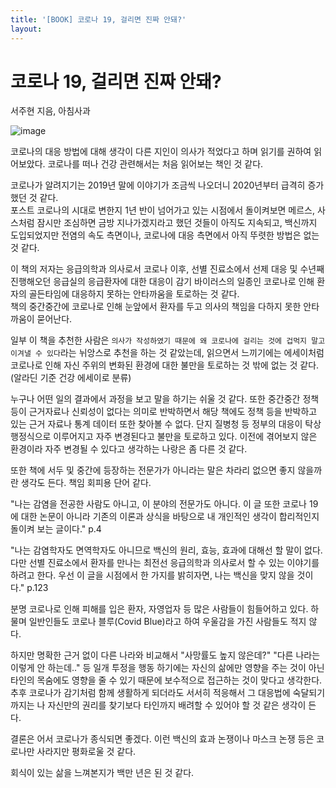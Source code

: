 ```yaml
---
title: '[BOOK] 코로나 19, 걸리면 진짜 안돼?'
layout: 
---
```


# 코로나 19, 걸리면 진짜 안돼?

서주현 지음, 아침사과

![image](https://user-images.githubusercontent.com/1871682/130098444-3607d090-3444-426f-9124-0d623f47948f.png)

코로나의 대응 방법에 대해 생각이 다른 지인이 의사가 적었다고 하며 읽기를 권하여 읽어보았다. 코로나를 떠나 건강 관련해서는 처음 읽어보는 책인 것 같다.

코로나가 알려지기는 2019년 말에 이야기가 조금씩 나오더니 2020년부터 급격히 증가했던 것 같다.  
포스트 코로나의 시대로 변한지 1년 반이 넘어가고 있는 시점에서 돌이켜보면 메르스, 사스처럼 잠시만 조심하면 금방 지나가겠지라고 했던 것들이 아직도 지속되고, 백신까지 도입되었지만 전염의 속도 측면이나, 코로나에 대응 측면에서 아직 뚜렷한 방법은 없는 것 같다.

이 책의 저자는 응급의학과 의사로서 코로나 이후, 선별 진료소에서 선제 대응 및 수년째 진행해오던 응급실의 응급환자에 대한 대응이 감기 바이러스의 일종인 코로나로 인해 환자의 골든타임에 대응하지 못하는 안타까움을 토로하는 것 같다.  
책의 중간중간에 코로나로 인해 눈앞에서 환자를 두고 의사의 책임을 다하지 못한 안타까움이 묻어난다.

일부 이 책을 추천한 사람은 `의사가 작성하였기 때문에 왜 코로나에 걸리는 것에 겁먹지 말고 이겨낼 수 있다`라는 뉘앙스로 추천을 하는 것 같았는데, 읽으면서 느끼기에는 에세이처럼 코로나로 인해 자신 주위의 변화된 환경에 대한 불만을 토로하는 것 밖에 없는 것 같다.(알라딘 기준 건강 에세이로 분류)

누구나 어떤 일의 결과에서 과정을 보고 말을 하기는 쉬울 것 같다. 또한 중간중간 정책 등이 근거자료나 신뢰성이 없다는 의미로 반박하면서 해당 책에도 정책 등을 반박하고 있는 근거 자료나 통계 데이터 또한 찾아볼 수 없다. 단지 질병청 등 정부의 대응이 탁상행정식으로 이루어지고 자주 변경된다고 불만을 토로하고 있다. 이전에 겪어보지 않은 환경이라 자주 변경될 수 있다고 생각하는 나랑은 좀 다른 것 같다.

또한 책에 서두 및 중간에 등장하는 전문가가 아니라는 말은 차라리 없으면 좋지 않을까란 생각도 든다. 책임 회피용 단어 같다.

"나는 감염을 전공한 사람도 아니고, 이 분야의 전문가도 아니다. 이 글 또한 코로나 19에 대한 논문이 아니라 기존의 이론과 상식을 바탕으로 내 개인적인 생각이 합리적인지 돌이켜 보는 글이다." p.4

"나는 감염학자도 면역학자도 아니므로 백신의 원리, 효능, 효과에 대해선 할 말이 없다. 다만 선별 진료소에서 환자를 만나는 최전선 응급의학과 의사로서 할 수 있는 이야기를 하려고 한다. 우선 이 글을 시점에서 한 가지를 밝히자면, 나는 백신을 맞지 않을 것이다." p.123

분명 코로나로 인해 피해를 입은 환자, 자영업자 등 많은 사람들이 힘들어하고 있다. 하물며 일반인들도 코로나 블루(Covid Blue)라고 하여 우울감을 가진 사람들도 적지 않다.

하지만 명확한 근거 없이 다른 나라와 비교해서 "사망률도 높지 않은데?" "다른 나라는 이렇게 안 하는데.." 등 일개 투정을 행동 하기에는 자신의 삶에만 영향을 주는 것이 아닌 타인의 목숨에도 영향을 줄 수 있기 때문에 보수적으로 접근하는 것이 맞다고 생각한다. 추후 코로나가 감기처럼 함께 생활하게 되더라도 서서히 적응해서 그 대응법에 숙달되기까지는 나 자신만의 권리를 찾기보다 타인까지 배려할 수 있어야 할 것 같은 생각이 든다.

결론은 어서 코로나가 종식되면 좋겠다. 이런 백신의 효과 논쟁이나 마스크 논쟁 등은 코로나만 사라지만 평화로울 것 같다.

  
회식이 있는 삶을 느껴본지가 백만 년은 된 것 같다.
